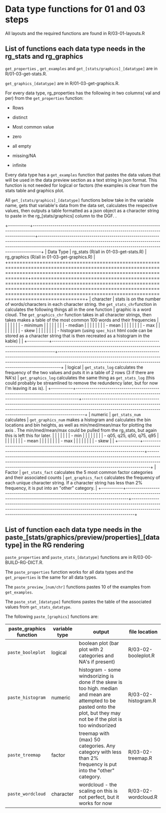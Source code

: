 # Data type functions for 01 and 03 steps

All layouts and the required functions are found in R/03-01-layouts.R

## List of functions each data type needs in the rg_stats and rg_graphics

`get_properties` , `get_examples` and `get_[stats/graphics]_[datatype]` are in R/01-03-get-stats.R.

`get_graphics_[datatype]` are in R/01-03-get-graphics.R.

For every data type, rg_properties has the following in two columns( val and per) from the `get_properties` function:

-   Rows

-   distinct

-   Most common value

-   zero

-   all empty

-   missing/NA

-   infinite

Every data type has a `get_examples` function that pastes the data values that will be used in the data preview section as a text string in json format. This function is not needed for logical or factors (the examples is clear from the stats table and graphics plot.

All `get_[stats/graphics]_[datatype]` functions below take in the variable name, gets that variable's data from the data set, calculates the respective values, then outputs a table formatted as a json object as a character string to paste in the rg\_[stats/graphics] column to the DGF. .

+-----------+-------------------------------------------------------------------------------------------------------------------------------------------------------------+-------------------------------------------------------------------------------------------------------------------------------------------------------------------------------------------------------------------------------------------+
| Data Type | rg_stats (R/all in 01-03-get-stats.R)                                                                                                                       | rg_graphics (R/all in 01-03-get-graphics.R)                                                                                                                                                                                               |
+===========+=============================================================================================================================================================+===========================================================================================================================================================================================================================================+
| character | stats is on the number of words/characters in each character string. the `get_stats_chr`function in calculates the following things all in the one function | graphic is a word cloud. The `get_graphics_chr` function takes in all character strings, then takes makes a table of the most common 100 words and their frequencies                                                                      |
|           |                                                                                                                                                             |                                                                                                                                                                                                                                           |
|           | -   minimum                                                                                                                                                 |                                                                                                                                                                                                                                           |
|           |                                                                                                                                                             |                                                                                                                                                                                                                                           |
|           | -   median                                                                                                                                                  |                                                                                                                                                                                                                                           |
|           |                                                                                                                                                             |                                                                                                                                                                                                                                           |
|           | -   mean                                                                                                                                                    |                                                                                                                                                                                                                                           |
|           |                                                                                                                                                             |                                                                                                                                                                                                                                           |
|           | -   max                                                                                                                                                     |                                                                                                                                                                                                                                           |
|           |                                                                                                                                                             |                                                                                                                                                                                                                                           |
|           | -   skew                                                                                                                                                    |                                                                                                                                                                                                                                           |
|           |                                                                                                                                                             |                                                                                                                                                                                                                                           |
|           | -   histogram (using `spec_hist` html code can be stored as a character string that is then recreated as a histogram in the kable)                          |                                                                                                                                                                                                                                           |
+-----------+-------------------------------------------------------------------------------------------------------------------------------------------------------------+-------------------------------------------------------------------------------------------------------------------------------------------------------------------------------------------------------------------------------------------+
| logical   | `get_stats_log` calculates the frequency of the two values and puts it in a table of 2 rows (3 if there are NA's)                                           | `get_graphics_log` calculates the same thing as `get_stats_log` (this could probably be streamlined to remove the redundency later, but for now I'm leaving it as is).                                                                    |
+-----------+-------------------------------------------------------------------------------------------------------------------------------------------------------------+-------------------------------------------------------------------------------------------------------------------------------------------------------------------------------------------------------------------------------------------+
| numeric   | `get_stats_num` calculates                                                                                                                                  | `get_graphics_num` makes a histogram and calculates the bin locations and bin heights, as well as min/med/mean/max for plotting the axis . The min/med/mean/max could be pulled from the rg_stats, but again this is left this for later. |
|           |                                                                                                                                                             |                                                                                                                                                                                                                                           |
|           | -   min                                                                                                                                                     |                                                                                                                                                                                                                                           |
|           |                                                                                                                                                             |                                                                                                                                                                                                                                           |
|           | -   q05, q25, q50, q75, q95                                                                                                                                 |                                                                                                                                                                                                                                           |
|           |                                                                                                                                                             |                                                                                                                                                                                                                                           |
|           | -   mean                                                                                                                                                    |                                                                                                                                                                                                                                           |
|           |                                                                                                                                                             |                                                                                                                                                                                                                                           |
|           | -   max                                                                                                                                                     |                                                                                                                                                                                                                                           |
|           |                                                                                                                                                             |                                                                                                                                                                                                                                           |
|           | -   skew                                                                                                                                                    |                                                                                                                                                                                                                                           |
+-----------+-------------------------------------------------------------------------------------------------------------------------------------------------------------+-------------------------------------------------------------------------------------------------------------------------------------------------------------------------------------------------------------------------------------------+
| Factor    | `get_stats_fact` calculates the 5 most common factor categories and their associated counts                                                                 | `get_graphics_fact` calculates the frequency of each unique character string. If a character string has less than 2% frequency, it is put into an "other" category.                                                                       |
+-----------+-------------------------------------------------------------------------------------------------------------------------------------------------------------+-------------------------------------------------------------------------------------------------------------------------------------------------------------------------------------------------------------------------------------------+

## List of function each data type needs in the paste\_[stats/graphics/preview/properties]\_[datatype] in the RG rendering

`paste_properties` and `paste_stats_[datatype]` functions are in R/03-00-BUILD-RG-DICT.R.

The `paste_properties` function works for all data types and the `get_properties` is the same for all data types.

The `paste_preview_[num/chr]` functions pastes 10 of the examples from `get_examples`.

The `paste_stat_[datatype]` functions pastes the table of the associated values from `get_stats_datatype`.

The following `paste_[graphics]` functions are:

| paste_graphics function | variable type | output                                                                                                                                                                      | file location       |
|-------------------------|---------------|-----------------------------------------------------------------------------------------------------------------------------------------------------------------------------|---------------------|
| `paste_booleplot`       | logical       | boolean plot (bar plot with 2 categories and NA's if present)                                                                                                               | R/03-02-booleplot.R |
| `paste_histogram`       | numeric       | histogram - some windsorizing is done if the skew is too high. median and mean are attempted to be pasted onto the plot, but they may not be if the plot is too windsorized | R/03-02-histogram.R |
| `paste_treemap`         | factor        | treemap with (max) 50 categories. Any category with less than 2% frequency is put into the "other" category.                                                                | R/03-02-treemap.R   |
| `paste_wordcloud`       | character     | wordcloud - the scaling on this is not perfect, but it works for now                                                                                                        | R/03-02-wordcloud.R |
